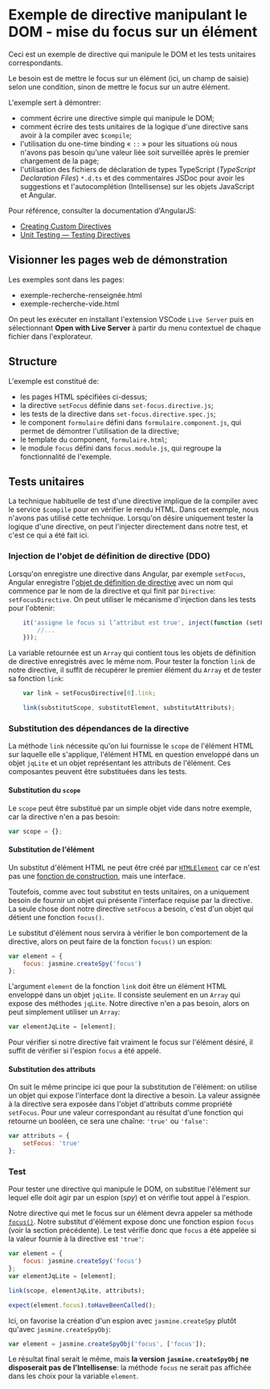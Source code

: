# Exemple de directive manipulant le DOM - mise du focus sur un élément

Ceci est un exemple de directive qui manipule le DOM et les tests unitaires correspondants.

Le besoin est de mettre le focus sur un élément (ici, un champ de saisie) selon une condition, sinon de mettre le focus sur un autre élément.

L'exemple sert à démontrer:

* comment écrire une directive simple qui manipule le DOM;
* comment écrire des tests unitaires de la logique d'une directive sans avoir à la compiler avec `$compile`;
* l'utilisation du one-time binding « `::` » pour les situations où nous n'avons pas besoin qu'une valeur liée
  soit surveillée après le premier chargement de la page;
* l'utilisation des fichiers de déclaration de types TypeScript (*TypeScript Declaration Files*) `*.d.ts`
  et des commentaires JSDoc pour avoir les suggestions et l'autocomplétion (Intellisense) sur les objets
  JavaScript et Angular.

Pour référence, consulter la documentation d'AngularJS:

* [Creating Custom Directives](https://docs.angularjs.org/guide/directive)
* [Unit Testing ― Testing Directives](https://docs.angularjs.org/guide/unit-testing#testing-directives)

## Visionner les pages web de démonstration

Les exemples sont dans les pages:

* exemple-recherche-renseignée.html
* exemple-recherche-vide.html

On peut les exécuter en installant l'extension VSCode `Live Server` puis en sélectionnant **Open with Live Server**
à partir du menu contextuel de chaque fichier dans l'explorateur.

## Structure

L'exemple est constitué de:

* les pages HTML spécifiées ci-dessus;
* la directive `setFocus` définie dans `set-focus.directive.js`;
* les tests de la directive dans `set-focus.directive.spec.js`;
* le component `formulaire` défini dans `formulaire.component.js`, qui permet de démontrer l'utilisation de la directive;
* le template du component, `formulaire.html`;
* le module `focus` défini dans `focus.module.js`, qui regroupe la fonctionnalité de l'exemple.

## Tests unitaires

La technique habituelle de test d'une directive implique de la compiler avec le service `$compile` pour en vérifier
le rendu HTML. Dans cet exemple, nous n'avons pas utilisé cette technique. Lorsqu'on désire uniquement tester la logique d'une
directive, on peut l'injecter directement dans notre test, et c'est ce qui a été fait ici.

### Injection de l'objet de définition de directive (DDO)

Lorsqu'on enregistre une directive dans Angular, par exemple `setFocus`, Angular enregistre l'[objet de définition
de directive](https://docs.angularjs.org/api/ng/service/$compile#directive-definition-object) avec un nom qui commence
par le nom de la directive et qui finit par `Directive`: `setFocusDirective`. On peut utiliser le mécanisme d'injection
dans les tests pour l'obtenir:

```JavaScript
    it('assigne le focus si l’attribut est true', inject(function (setFocusDirective) {
        //...
    }));
```

La variable retournée est un `Array` qui contient tous les objets de définition de directive enregistrés avec
le même nom. Pour tester la fonction `link` de notre directive, il suffit de récupérer le premier élément du `Array`
et de tester sa fonction `link`:

```JavaScript
    var link = setFocusDirective[0].link;

    link(substitutScope, substitutElement, substitutAttributs);
```

### Substitution des dépendances de la directive

La méthode `link` nécessite qu'on lui fournisse le `scope` de l'élément HTML sur laquelle elle s'applique, l'élément
HTML en question enveloppé dans un objet `jqLite` et un objet représentant les attributs de l'élément. Ces composantes
peuvent être substituées dans les tests.

#### Substitution du `scope`

Le `scope` peut être substitué par un simple objet vide dans notre exemple, car la directive n'en a pas besoin:

```JavaScript
var scope = {};
```

#### Substitution de l'élément

Un substitut d'élément HTML ne peut être créé par [`HTMLElement`](https://developer.mozilla.org/en-US/docs/Web/API/HTMLElement)
car ce n'est pas une [fonction de construction](https://developer.mozilla.org/fr/docs/Web/JavaScript/Reference/Op%C3%A9rateurs/L_op%C3%A9rateur_new),
mais une interface.

Toutefois, comme avec tout substitut en tests unitaires, on a uniquement besoin de fournir un objet qui présente
l'interface requise par la directive. La seule chose dont notre directive `setFocus` a besoin, c'est d'un objet qui
détient une fonction `focus()`.

Le substitut d'élément nous servira à vérifier le bon comportement de la directive, alors on peut faire de la fonction
`focus()` un espion:

```JavaScript
var element = {
    focus: jasmine.createSpy('focus')
};
```

L'argument `element` de la fonction `link` doit être un élément HTML enveloppé dans un objet `jqLite`. Il consiste
seulement en un `Array` qui expose des méthodes `jqLite`. Notre directive n'en a pas besoin, alors on peut simplement
utiliser un `Array`:

```JavaScript
var elementJqLite = [element];
```

Pour vérifier si notre directive fait vraiment le focus sur l'élément désiré, il suffit de vérifier si l'espion `focus`
a été appelé.

#### Substitution des attributs

On suit le même principe ici que pour la substitution de l'élément: on utilise un objet qui expose l'interface dont
la directive a besoin. La valeur assignée à la directive sera exposée dans l'objet d'attributs comme propriété
`setFocus`. Pour une valeur correspondant au résultat d'une fonction qui retourne un booléen, ce sera une chaîne:
`'true'` ou `'false'`:

```JavaScript
var attributs = {
    setFocus: 'true'
};
```

### Test

Pour tester une directive qui manipule le DOM, on substitue l'élément sur lequel elle doit agir par un espion (*spy*)
et on vérifie tout appel à l'espion.

Notre directive qui met le focus sur un élément devra appeler sa méthode [`focus()`](https://developer.mozilla.org/en-US/docs/Web/API/HTMLElement/focus). Notre substitut d'élément expose donc une fonction espion `focus` (voir la section précédente). Le test vérifie donc
que `focus` a été appelée si la valeur fournie à la directive est `'true'`:

```JavaScript
var element = {
    focus: jasmine.createSpy('focus')
};
var elementJqLite = [element];

link(scope, elementJqLite, attributs);

expect(element.focus).toHaveBeenCalled();
```

Ici, on favorise la création d'un espion avec `jasmine.createSpy` plutôt qu'avec `jasmine.createSpyObj`:

```JavaScript
var element = jasmine.createSpyObj('focus', ['focus']);
```

Le résultat final serait le même, mais **la version `jasmine.createSpyObj` ne disposerait pas de l'Intellisense**:
la méthode `focus` ne serait pas affichée dans les choix pour la variable `element`.
